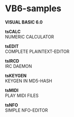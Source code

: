 # VB6-samples

<b>VISUAL BASIC 6.0</b>

<b>tsCALC</b><br>
NUMERIC CALCULATOR

<b>tsEDIT</b><br>
COMPLETE PLAINTEXT-EDITOR

<b>tsIRCD</b><br>
IRC DAEMON

<b>tsKEYGEN</b><br>
KEYGEN IN MD5-HASH

<b>tsMIDI</b><br>
PLAY MIDI FILES

<b>tsNFO</b><br>
SIMPLE NFO-EDITOR
